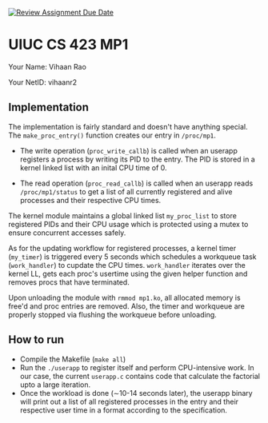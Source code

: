 [![Review Assignment Due Date](https://classroom.github.com/assets/deadline-readme-button-22041afd0340ce965d47ae6ef1cefeee28c7c493a6346c4f15d667ab976d596c.svg)](https://classroom.github.com/a/mn6KbuEb)
# UIUC CS 423 MP1

Your Name: Vihaan Rao

Your NetID: vihaanr2

## Implementation
The implementation is fairly standard and doesn't have anything special. The `make_proc_entry()` function creates our entry in `/proc/mp1`.

- The write operation (`proc_write_callb`) is called when an userapp registers a process by writing its PID to the entry. The PID is stored in a kernel linked list with an inital CPU time of 0.     

- The read operation (`proc_read_callb`) is called when an userapp reads `/proc/mp1/status` to get a list of all currently registered and alive processes and their respective CPU times. 

The kernel module maintains a global linked list `my_proc_list` to store registered PIDs and their CPU usage which is protected using a mutex to ensure concurrent accesses safely. 

As for the updating workflow for registered processes, a kernel timer (`my_timer`) is triggered every 5 seconds which schedules a workqueue task (`work_handler`) to cupdate the CPU times. `work_handler` iterates over the kernel LL, gets each proc's usertime using the given helper function and removes procs that have terminated. 

Upon unloading the module with `rmmod mp1.ko`, all allocated memory is free'd and proc entries are removed. Also, the timer and workqueue are properly stopped via flushing the workqueue before unloading. 

## How to run
- Compile the Makefile (`make all`)
- Run the `./userapp` to register itself and perform CPU-intensive work. In our case, the current `userapp.c` contains code that calculate the factorial upto a large iteration. 
- Once the workload is done (∼10-14 seconds later), the userapp binary will print out a list of all registered processes in the entry and their respective user time in a format according to the specification.

